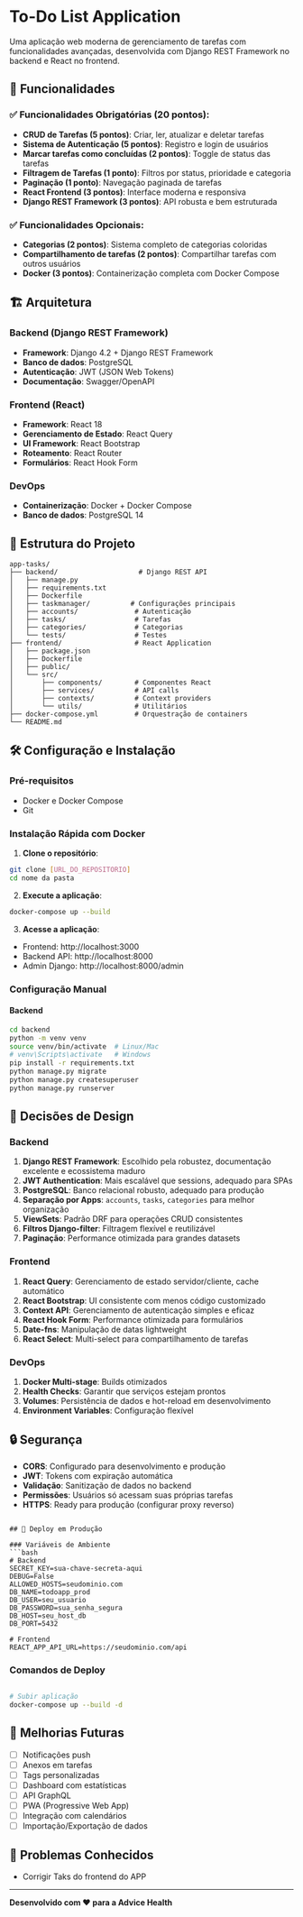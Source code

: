 # To-Do List Application

Uma aplicação web moderna de gerenciamento de tarefas com funcionalidades avançadas, desenvolvida com Django REST Framework no backend e React no frontend.

## 🚀 Funcionalidades

### ✅ Funcionalidades Obrigatórias (20 pontos):
- **CRUD de Tarefas (5 pontos)**: Criar, ler, atualizar e deletar tarefas
- **Sistema de Autenticação (5 pontos)**: Registro e login de usuários
- **Marcar tarefas como concluídas (2 pontos)**: Toggle de status das tarefas
- **Filtragem de Tarefas (1 ponto)**: Filtros por status, prioridade e categoria
- **Paginação (1 ponto)**: Navegação paginada de tarefas
- **React Frontend (3 pontos)**: Interface moderna e responsiva
- **Django REST Framework (3 pontos)**: API robusta e bem estruturada

### ✅ Funcionalidades Opcionais:
- **Categorias (2 pontos)**: Sistema completo de categorias coloridas
- **Compartilhamento de tarefas (2 pontos)**: Compartilhar tarefas com outros usuários
- **Docker (3 pontos)**: Containerização completa com Docker Compose

## 🏗️ Arquitetura

### Backend (Django REST Framework)
- **Framework**: Django 4.2 + Django REST Framework
- **Banco de dados**: PostgreSQL
- **Autenticação**: JWT (JSON Web Tokens)
- **Documentação**: Swagger/OpenAPI

### Frontend (React)
- **Framework**: React 18
- **Gerenciamento de Estado**: React Query
- **UI Framework**: React Bootstrap
- **Roteamento**: React Router
- **Formulários**: React Hook Form

### DevOps
- **Containerização**: Docker + Docker Compose
- **Banco de dados**: PostgreSQL 14

## 📁 Estrutura do Projeto

```
app-tasks/
├── backend/                    # Django REST API
│   ├── manage.py
│   ├── requirements.txt
│   ├── Dockerfile
│   ├── taskmanager/          # Configurações principais
│   ├── accounts/              # Autenticação
│   ├── tasks/                 # Tarefas
│   ├── categories/            # Categorias
│   └── tests/                 # Testes
├── frontend/                  # React Application
│   ├── package.json
│   ├── Dockerfile
│   ├── public/
│   └── src/
│       ├── components/        # Componentes React
│       ├── services/          # API calls
│       ├── contexts/          # Context providers
│       └── utils/             # Utilitários
├── docker-compose.yml         # Orquestração de containers
└── README.md
```

## 🛠️ Configuração e Instalação

### Pré-requisitos
- Docker e Docker Compose
- Git

### Instalação Rápida com Docker

1. **Clone o repositório**:
```bash
git clone [URL_DO_REPOSITORIO]
cd nome da pasta
```

2. **Execute a aplicação**:
```bash
docker-compose up --build
```

3. **Acesse a aplicação**:
- Frontend: http://localhost:3000
- Backend API: http://localhost:8000
- Admin Django: http://localhost:8000/admin

### Configuração Manual

#### Backend
```bash
cd backend
python -m venv venv
source venv/bin/activate  # Linux/Mac
# venv\Scripts\activate   # Windows
pip install -r requirements.txt
python manage.py migrate
python manage.py createsuperuser
python manage.py runserver
```




## 🔧 Decisões de Design

### Backend
1. **Django REST Framework**: Escolhido pela robustez, documentação excelente e ecossistema maduro
2. **JWT Authentication**: Mais escalável que sessions, adequado para SPAs
3. **PostgreSQL**: Banco relacional robusto, adequado para produção
4. **Separação por Apps**: `accounts`, `tasks`, `categories` para melhor organização
5. **ViewSets**: Padrão DRF para operações CRUD consistentes
6. **Filtros Django-filter**: Filtragem flexível e reutilizável
7. **Paginação**: Performance otimizada para grandes datasets

### Frontend
1. **React Query**: Gerenciamento de estado servidor/cliente, cache automático
2. **React Bootstrap**: UI consistente com menos código customizado
3. **Context API**: Gerenciamento de autenticação simples e eficaz
4. **React Hook Form**: Performance otimizada para formulários
5. **Date-fns**: Manipulação de datas lightweight
6. **React Select**: Multi-select para compartilhamento de tarefas

### DevOps
1. **Docker Multi-stage**: Builds otimizados
2. **Health Checks**: Garantir que serviços estejam prontos
3. **Volumes**: Persistência de dados e hot-reload em desenvolvimento
4. **Environment Variables**: Configuração flexível

## 🔒 Segurança

- **CORS**: Configurado para desenvolvimento e produção
- **JWT**: Tokens com expiração automática
- **Validação**: Sanitização de dados no backend
- **Permissões**: Usuários só acessam suas próprias tarefas
- **HTTPS**: Ready para produção (configurar proxy reverso)

```

## 🚀 Deploy em Produção

### Variáveis de Ambiente
```bash
# Backend
SECRET_KEY=sua-chave-secreta-aqui
DEBUG=False
ALLOWED_HOSTS=seudominio.com
DB_NAME=todoapp_prod
DB_USER=seu_usuario
DB_PASSWORD=sua_senha_segura
DB_HOST=seu_host_db
DB_PORT=5432

# Frontend
REACT_APP_API_URL=https://seudominio.com/api
```

### Comandos de Deploy
```bash

# Subir aplicação
docker-compose up --build -d
```


## 📝 Melhorias Futuras

- [ ] Notificações push
- [ ] Anexos em tarefas
- [ ] Tags personalizadas
- [ ] Dashboard com estatísticas
- [ ] API GraphQL
- [ ] PWA (Progressive Web App)
- [ ] Integração com calendários
- [ ] Importação/Exportação de dados

## 🐛 Problemas Conhecidos

- Corrigir Taks do frontend do APP

---

**Desenvolvido com ❤️ para a Advice Health**
